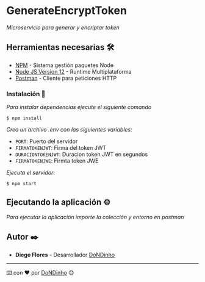 # GenerateEncryptToken
_Microservicio para generar y encriptar token_

## Herramientas necesarias 🛠️
* [NPM](https://www.npmjs.com/) - Sistema gestión paquetes Node
* [Node JS Version 12](https://nodejs.org/en/blog/release/v12.13.0/) - Runtime Multiplataforma
* [Postman](https://www.postman.com/) - Cliente para peticiones HTTP

### Instalación 🔧
_Para instalar dependencias ejecute el siguiente comando_
```
$ npm install
```
_Crea un archivo .env con las siguientes variables:_
* `PORT`: Puerto del servidor
* `FIRMATOKENJWT`: Firma del token JWT
* `DURACIONTOKENJWT`: Duracion token JWT en segundos
* `FIRMATOKENJWE`: Firmta token JWE

_Ejecuta el servidor:_
```
$ npm start
```


## Ejecutando la aplicación ⚙️
_Para ejecutar la aplicación importe la colección y entorno en postman_

## Autor ✒️
* **Diego Flores** - Desarrollador [DoNDinho](https://github.com/DoNDinho)


---
⌨️ con ❤️ por [DoNDinho](https://github.com/DoNDinho) 😊
